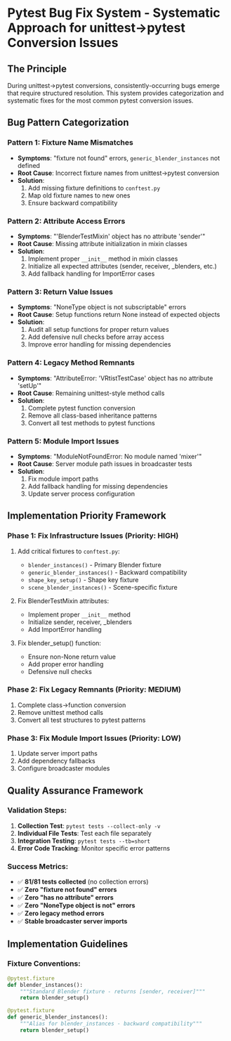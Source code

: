 # Pytest Bug Fix System - Systematic Approach for unittest→pytest Conversion Issues

## The Principle

During unittest→pytest conversions, consistently-occurring bugs emerge that require structured resolution. This system provides categorization and systematic fixes for the most common pytest conversion issues.

## Bug Pattern Categorization

### **Pattern 1: Fixture Name Mismatches**
- **Symptoms**: "fixture not found" errors, `generic_blender_instances` not defined
- **Root Cause**: Incorrect fixture names from unittest→pytest conversion
- **Solution**:
  1. Add missing fixture definitions to `conftest.py`
  2. Map old fixture names to new ones
  3. Ensure backward compatibility

### **Pattern 2: Attribute Access Errors**
- **Symptoms**: "'BlenderTestMixin' object has no attribute 'sender'"
- **Root Cause**: Missing attribute initialization in mixin classes
- **Solution**:
  1. Implement proper `__init__` method in mixin classes
  2. Initialize all expected attributes (sender, receiver, _blenders, etc.)
  3. Add fallback handling for ImportError cases

### **Pattern 3: Return Value Issues**
- **Symptoms**: "NoneType object is not subscriptable" errors
- **Root Cause**: Setup functions return None instead of expected objects
- **Solution**:
  1. Audit all setup functions for proper return values
  2. Add defensive null checks before array access
  3. Improve error handling for missing dependencies

### **Pattern 4: Legacy Method Remnants**
- **Symptoms**: "AttributeError: 'VRtistTestCase' object has no attribute 'setUp'"
- **Root Cause**: Remaining unittest-style method calls
- **Solution**:
  1. Complete pytest function conversion
  2. Remove all class-based inheritance patterns
  3. Convert all test methods to pytest functions

### **Pattern 5: Module Import Issues**
- **Symptoms**: "ModuleNotFoundError: No module named 'mixer'"
- **Root Cause**: Server module path issues in broadcaster tests
- **Solution**:
  1. Fix module import paths
  2. Add fallback handling for missing dependencies
  3. Update server process configuration

## Implementation Priority Framework

### **Phase 1: Fix Infrastructure Issues (Priority: HIGH)**
1. Add critical fixtures to `conftest.py`:
   - `blender_instances()` - Primary Blender fixture
   - `generic_blender_instances()` - Backward compatibility
   - `shape_key_setup()` - Shape key fixture
   - `scene_blender_instances()` - Scene-specific fixture

2. Fix BlenderTestMixin attributes:
   - Implement proper `__init__` method
   - Initialize sender, receiver, _blenders
   - Add ImportError handling

3. Fix blender_setup() function:
   - Ensure non-None return value
   - Add proper error handling
   - Defensive null checks

### **Phase 2: Fix Legacy Remnants (Priority: MEDIUM)**
1. Complete class→function conversion
2. Remove unittest method calls
3. Convert all test structures to pytest patterns

### **Phase 3: Fix Module Import Issues (Priority: LOW)**
1. Update server import paths
2. Add dependency fallbacks
3. Configure broadcaster modules

## Quality Assurance Framework

### **Validation Steps:**
1. **Collection Test**: `pytest tests --collect-only -v`
2. **Individual File Tests**: Test each file separately
3. **Integration Testing**: `pytest tests --tb=short`
4. **Error Code Tracking**: Monitor specific error patterns

### **Success Metrics:**
- ✅ **81/81 tests collected** (no collection errors)
- ✅ **Zero "fixture not found" errors**
- ✅ **Zero "has no attribute" errors**
- ✅ **Zero "NoneType object is not" errors**
- ✅ **Zero legacy method errors**
- ✅ **Stable broadcaster server imports**

## Implementation Guidelines

### **Fixture Conventions:**
```python
@pytest.fixture
def blender_instances():
    """Standard Blender fixture - returns [sender, receiver]"""
    return blender_setup()

@pytest.fixture  
def generic_blender_instances():
    """Alias for blender_instances - backward compatibility"""
    return blender_setup()


